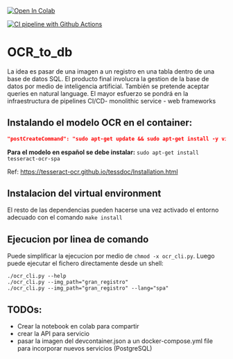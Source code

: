 [![Open In Colab](https://colab.research.google.com/assets/colab-badge.svg)](https://colab.research.google.com/github/jackonedev/OCR_Testdrive/blob/main/OCR_Testdrive.ipynb)

[![CI pipeline with Github Actions](https://github.com/jackonedev/OCR_to_db/actions/workflows/ci_pipeline.yml/badge.svg)](https://github.com/jackonedev/OCR_to_db/actions/workflows/ci_pipeline.yml)
# OCR_to_db
La idea es pasar de una imagen a un registro en una tabla dentro de una base de datos SQL. El producto final involucra la gestion de la base de datos por medio de inteligencia artificial. También se pretende aceptar queries en natural language. El mayor esfuerzo se pondrá en la infraestructura de pipelines CI/CD- monolithic service - web frameworks


## Instalando el modelo OCR en el container:

```devcontainer.json
"postCreateCommand": "sudo apt-get update && sudo apt-get install -y vim tesseract-ocr libtesseract-dev tesseract-ocr-spa",
```

**Para el modelo en español se debe instalar:**
`sudo apt-get install tesseract-ocr-spa`

Ref:
https://tesseract-ocr.github.io/tessdoc/Installation.html



## Instalacion del virtual environment

El resto de las dependencias pueden hacerse una vez activado el entorno adecuado con el comando `make install`

## Ejecucion por linea de comando

Puede simplificar la ejecucion por medio de `chmod -x ocr_cli.py`.
Luego puede ejecutar el fichero directamente desde un shell:

```shell
./ocr_cli.py --help
./ocr_cli.py --img_path="gran_registro"
./ocr_cli.py --img_path="gran_registro" --lang="spa"
```


## TODOs:
* Crear la notebook en colab para compartir
* crear la API para servicio
* pasar la imagen del devcontainer.json a un docker-compose.yml file para incorporar nuevos servicios (PostgreSQL)
